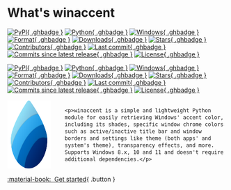 # What's winaccent

<style>
    img.ghbadge {
        padding: 0px;
        border-radius: 5px;
        border: 1px solid var(--md-typeset-table-color);
    }

    a.md-nav__link[href$="/winaccent/"] {
        color: var(--md-typeset-a-color) !important;
        font-weight: 700;
    }

    .description {
        margin-top: 16px;
        margin-bottom: 16px;
    }

    @media (max-width: 550px) {
        .description img {
            display: none;
        }
    }
</style>

[![PyPI](https://img.shields.io/pypi/v/winaccent?style=flat-square&labelColor=303030&color=8BCAD8#only-dark){ .ghbadge }](https://pypi.org/project/winaccent/)
[![Python](https://img.shields.io/badge/python-3.6+-blue?style=flat-square&labelColor=303030&color=8BCAD8#only-dark){ .ghbadge }]()
[![Windows](https://img.shields.io/badge/windows-8.0+-blue?style=flat-square&labelColor=303030&color=8BCAD8#only-dark){ .ghbadge }]()
[![Format](https://img.shields.io/pypi/format/winaccent?style=flat-square&labelColor=303030&color=B1DC97#only-dark){ .ghbadge }](https://pypi.org/project/winaccent/)
[![Downloads](https://img.shields.io/pepy/dt/winaccent?style=flat-square&labelColor=303030&color=B1DC97#only-dark){ .ghbadge }](https://pypi.org/project/winaccent/)
[![Stars](https://img.shields.io/github/stars/Valer100/winaccent?&style=flat-square&labelColor=303030&color=DEDE9C#only-dark){ .ghbadge }](https://github.com/Valer100/winaccent/stargazers)
[![Contributors](https://img.shields.io/github/contributors/Valer100/winaccent?style=flat-square&labelColor=303030&color=E9CABE#only-dark){ .ghbadge }](https://github.com/Valer100/winaccent/graphs/contributors)
[![Last commit](https://img.shields.io/github/last-commit/Valer100/winaccent?style=flat-square&labelColor=303030&color=B1DC97#only-dark){ .ghbadge }](https://github.com/Valer100/winaccent/commits/main)
[![Commits since latest release](https://img.shields.io/github/commits-since/Valer100/winaccent/latest?style=flat-square&labelColor=303030&color=8BCAD8#only-dark){ .ghbadge }](https://github.com/Valer100/winaccent/commits/main)
[![License](https://img.shields.io/github/license/Valer100/winaccent?style=flat-square&labelColor=303030&color=D6D88B#only-dark){ .ghbadge }](https://github.com/Valer100/winaccent/blob/main/LICENSE)

[![PyPI](https://img.shields.io/pypi/v/winaccent?style=flat-square&labelColor=efefef&color=004C94#only-light){ .ghbadge }](https://pypi.org/project/winaccent/)
[![Python](https://img.shields.io/badge/python-3.6+-blue?style=flat-square&labelColor=efefef&color=004C94#only-light){ .ghbadge }]()
[![Windows](https://img.shields.io/badge/windows-8.0+-blue?style=flat-square&labelColor=efefef&color=004C94#only-light){ .ghbadge }]()
[![Format](https://img.shields.io/pypi/format/winaccent?style=flat-square&labelColor=efefef&color=129A00#only-light){ .ghbadge }](https://pypi.org/project/winaccent/)
[![Downloads](https://img.shields.io/pepy/dt/winaccent?style=flat-square&labelColor=efefef&color=129A00#only-light){ .ghbadge }](https://pypi.org/project/winaccent/)
[![Stars](https://img.shields.io/github/stars/Valer100/winaccent?&style=flat-square&labelColor=efefef&color=AD8100#only-light){ .ghbadge }](https://github.com/Valer100/winaccent/stargazers)
[![Contributors](https://img.shields.io/github/contributors/Valer100/winaccent?style=flat-square&labelColor=efefef&color=AE2B12#only-light){ .ghbadge }](https://github.com/Valer100/winaccent/graphs/contributors)
[![Last commit](https://img.shields.io/github/last-commit/Valer100/winaccent?style=flat-square&labelColor=efefef&color=129A00#only-light){ .ghbadge }](https://github.com/Valer100/winaccent/commits/main)
[![Commits since latest release](https://img.shields.io/github/commits-since/Valer100/winaccent/latest?style=flat-square&labelColor=efefef&color=004C94#only-light){ .ghbadge }](https://github.com/Valer100/winaccent/commits/main)
[![License](https://img.shields.io/github/license/Valer100/winaccent?style=flat-square&labelColor=efefef&color=659800#only-light){ .ghbadge }](https://github.com/Valer100/winaccent/blob/main/LICENSE)

<div class="description" style="display: flex; flex-direction: row; column-gap: 32px; row-gap: 16px;">
    <img class="no-lightbox" style="flex-shrink: 0;" src="icon.svg" alt="winaccent logo" width=100/>

    <p>winaccent is a simple and lightweight Python module for easily retrieving Windows' accent color, including its shades, specific window chrome colors such as active/inactive title bar and window borders and settings like theme (both apps' and system's theme), transparency effects, and more. Supports Windows 8.x, 10 and 11 and doesn't require additional dependencies.</p>
</div>

[:material-book:&nbsp;&nbsp;Get started](about/requirements.md){ .button }